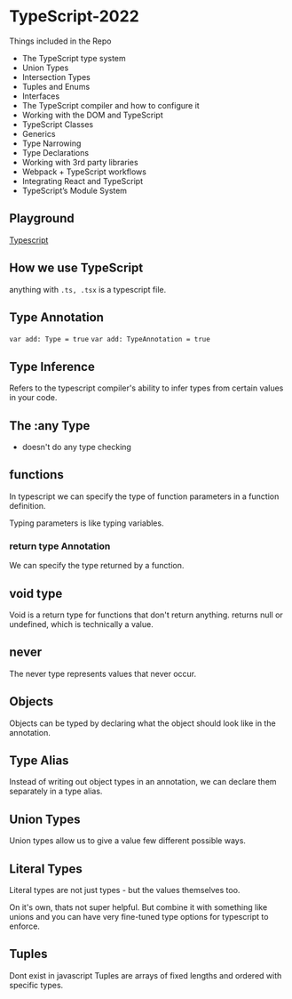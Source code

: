 # TypeScript-2022
Things included in the Repo

- The TypeScript type system
- Union Types
- Intersection Types
- Tuples and Enums
- Interfaces
- The TypeScript compiler and how to configure it
- Working with the DOM and TypeScript
- TypeScript Classes
- Generics
- Type Narrowing
- Type Declarations
- Working with 3rd party libraries
- Webpack + TypeScript workflows
- Integrating React and TypeScript
- TypeScript’s Module System

## Playground
[Typescript](https://www.typescriptlang.org/play)

## How we use TypeScript
anything with ```.ts, .tsx``` is a typescript file.

## Type Annotation

```var add: Type = true```
```var add: TypeAnnotation = true```

## Type Inference
Refers to the typescript compiler's ability to infer types from certain values in your code.

## The :any Type
- doesn't do any type checking

## functions

In typescript we can specify the type of function parameters in a function definition. 

Typing parameters is like typing variables.

### return type Annotation
We can specify the type returned by a function.

## void type
Void is a return type for functions that don't return anything.
returns null or undefined, which is technically a value.

## never
The never type represents values that never occur.

## Objects
Objects can be typed by declaring what the object should look like in the annotation.

## Type Alias
Instead of writing out object types in an annotation, we can declare them separately in a type alias.

## Union Types
Union types allow us to give a value few different possible ways.

## Literal Types
Literal types are not just types - but the values themselves too.

On it's own, thats not super helpful. But combine it with something like unions and you can have very fine-tuned type options for typescript to enforce.

## Tuples
Dont exist in javascript
Tuples are arrays of fixed lengths and ordered with specific types.